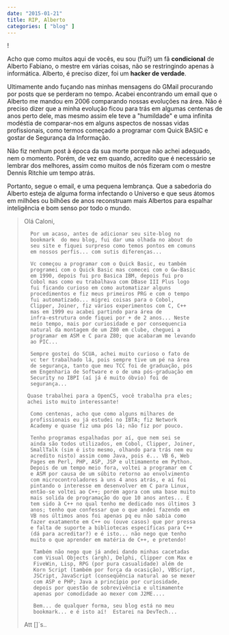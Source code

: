 ```yaml
---
date: "2015-01-21"
title: RIP, Alberto
categories: [ "blog" ]
---
```

!

Acho que como muitos aqui de vocês, eu sou (fui?) um fã __condicional__ de Alberto Fabiano, o mestre em várias coisas, não se restringindo apenas à informática. Alberto, é preciso dizer, foi um __hacker de verdade__.

Ultimamente ando fuçando nas minhas mensagens do GMail procurando por posts que se perderam no tempo. Acabei encontrando um email que o Alberto me mandou em 2006 comparando nossas evoluções na área. Não é preciso dizer que a minha evolução ficou para trás em algumas centenas de anos perto dele, mas mesmo assim ele teve a "humildade" e uma infinita modéstia de comparar-nos em alguns aspectos de nossas vidas profissionais, como termos começado a programar com Quick BASIC e gostar de Segurança da Informação.

Não fiz nenhum post à época da sua morte porque não achei adequado, nem o momento. Porém, de vez em quando, acredito que é necessário se lembrar dos melhores, assim como muitos de nós fizeram com o mestre Dennis Ritchie um tempo atrás.

Portanto, segue o email, e uma pequena lembrança. Que a sabedoria do Alberto esteja de alguma forma infectando o Universo e que seus átomos em milhões ou bilhões de anos reconstruam mais Albertos para espalhar inteligência e bom senso por todo o mundo.

> Olá Caloni,
> 
>       Por um acaso, antes de adicionar seu site-blog no
>       bookmark  do meu blog, fui dar uma olhada no about do
>       seu site e fiquei surpreso como temos pontos em comuns
>       em nossos perfis... com sutis diferenças... 
> 
>       Vc começou a programar com o Quick Basic, eu também
>       programei com o Quick Basic mas comecei com o Gw-Basic
>       em 1990, depois fui pro Basica IBM, depois fui pro
>       Cobol mas como eu trabalhava com DBase III Plus logo
>       fui ficando curioso em como automatizar alguns
>       procedimentos e fiz meus primeiros PRG e com o tempo
>       fui automatizado... migrei coisas para o Cobol,
>       Clipper, Joiner, fiz vários experimentos com C, C++
>       mas em 1999 eu acabei partindo para área de
>       infra-estrutura onde fiquei por + de 2 anos... Neste
>       meio tempo, mais por curiosidade e por consequencia
>       natural da montagem de um Z80 em clube, cheguei a
>       programar em ASM e C para Z80; que acabaram me levando
>       ao PIC... 
> 
>       Sempre gostei do SCUA, achei muito curioso o fato de
>       vc ter trabalhado lá, pois sempre tive um pé na área
>       de segurança, tanto que meu TCC foi de graduação, pós
>       em Engenharia de Software e o de uma pós-graduação em
>       Security no IBPI (aí já é muito óbvio) foi de
>       segurança... 
> 
>      Quase trabalhei para a OpenCS, você trabalha pra eles;
>      achei isto muito interessante!
> 
>       Como centenas, acho que como alguns milhares de
>       profissionais eu já estudei no IBTA; fiz Network
>       Academy e quase fiz uma pós lá; não fiz por pouco. 
> 
>       Tenho programas espalhadas por aí, que nem sei se
>       ainda são todos utilizados, em Cobol, Clipper, Joiner,
>       SmallTalk (sim é isto mesmo, olhando para trás nem eu
>       acredito nisto) assim como Java, pois é... VB 6, Web
>       Pages em Perl, PHP, ASP, JSP e ultimamente em Python.
>       Depois de um tempo meio fora, voltei a programar em C
>       e ASM por causa de um súbito retorno ao envolvimento
>       com microcontroladores à uns 4 anos atrás, e aí foi
>       pintando o interesse em desenvolver em C para Linux,
>       então-se voltei ao C++; porém agora com uma base muito
>       mais solida de programação do que 10 anos antes... E
>       tem sido à C++ no qual tenho me dedicado nos últimos 3
>       anos; tenho que confessar que o que andei fazendo em
>       VB nos últimos anos foi apenas pq eu não sabia como
>       fazer exatamente em C++ ou (ouve casos) que por pressa
>       e falta de suporte a bibliotecas específicas para C++
>       (dá para acreditar?) e é isto... não nego que tenho
>       muito o que aprender em matéria de C++, e pretendo! 
> 
>        Também não nego que já andei dando minhas cacetadas
>        com Visual Objects (argh), Delphi, Clipper com Max e
>        FiveWin, Lisp, RPG (por pura casualidade) além de
>        Korn Script (também por força da ocasição), VBScript,
>        JSCript, JavaScript (conseqüência natural ao se mexer
>        com ASP e PHP; Java a princípio por curiosidade,
>        depois por questão de sobrevivência e ultimamente
>        apenas por comodidade ao mexer com J2ME.... 
> 
>        Bem... de qualquer forma, seu blog está no meu
>        bookmark... e é isto aí!  Estarei na DevTech...
> 
> Att []´s..

